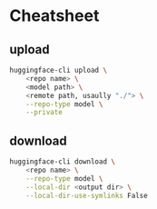# Cheatsheet

## upload 

```bash
huggingface-cli upload \
    <repo name> \
    <model path> \
    <remote path, usaully "./"> \
    --repo-type model \
    --private 
```

## download 

```bash
huggingface-cli download \
    <repo name> \
    --repo-type model \
    --local-dir <output dir> \
    --local-dir-use-symlinks False
```
